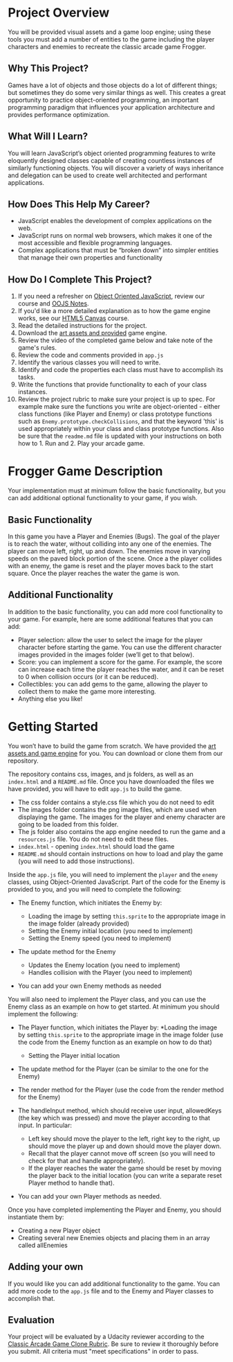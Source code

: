 # Project Overview
You will be provided visual assets and a game loop engine; using these tools you must add a number of entities to the game including the player characters and enemies to recreate the classic arcade game Frogger.

## Why This Project?
Games have a lot of objects and those objects do a lot of different things; but sometimes they do some very similar things as well. This creates a great opportunity to practice object-oriented programming, an important programming paradigm that influences your application architecture and provides performance optimization.

## What Will I Learn?
You will learn JavaScript’s object oriented programming features to write eloquently designed classes capable of creating countless instances of similarly functioning objects. You will discover a variety of ways inheritance and delegation can be used to create well architected and performant applications.

## How Does This Help My Career?
* JavaScript enables the development of complex applications on the web.
* JavaScript runs on normal web browsers, which makes it one of the most accessible and flexible programming languages.
* Complex applications that must be “broken down” into simpler entities that manage their own properties and functionality

## How Do I Complete This Project?

1. If you need a refresher on [Object Oriented JavaScript](https://classroom.udacity.com/courses/ud015), review our course and [OOJS Notes](https://docs.google.com/document/d/1F9DY2TtWbI29KSEIot1WXRqqao7OCd7OOC2W3oubSmc/pub?embedded=true).
2. If you'd like a more detailed explanation as to how the game engine works, see our [HTML5 Canvas](https://www.udacity.com/course/ud292) course.
3. Read the detailed instructions for the project.
4. Download the [art assets and provided](https://github.com/udacity/frontend-nanodegree-arcade-game) game engine.
5. Review the video of the completed game below and take note of the game's rules.
6. Review the code and comments provided in `app.js`
7. Identify the various classes you will need to write.
8. Identify and code the properties each class must have to accomplish its tasks.
9. Write the functions that provide functionality to each of your class instances.
10. Review the project rubric to make sure your project is up to spec. For example make sure the functions you write are object-oriented - either class functions (like Player and Enemy) or class prototype functions such as `Enemy.prototype.checkCollisions`, and that the keyword 'this' is used appropriately within your class and class prototype functions. Also be sure that the `readme.md` file is updated with your instructions on both how to 1. Run and 2. Play your arcade game.

# Frogger Game Description
Your implementation must at minimum follow the basic functionality, but you can add additional optional functionality to your game, if you wish.

## Basic Functionality

In this game you have a Player and Enemies (Bugs). The goal of the player is to reach the water, without colliding into any one of the enemies. The player can move left, right, up and down. The enemies move in varying speeds on the paved block portion of the scene. Once a the player collides with an enemy, the game is reset and the player moves back to the start square. Once the player reaches the water the game is won.


## Additional Functionality

In addition to the basic functionality, you can add more cool functionality to your game. For example, here are some additional features that you can add:

* Player selection: allow the user to select the image for the player character before starting the game. You can use the different character images provided in the images folder (we’ll get to that below).
* Score: you can implement a score for the game. For example, the score can increase each time the player reaches the water, and it can be reset to 0 when collision occurs (or it can be reduced).
* Collectibles: you can add gems to the game, allowing the player to collect them to make the game more interesting.
* Anything else you like!

# Getting Started

You won’t have to build the game from scratch. We have provided the [art assets and game engine](https://www.google.com/url?q=https://github.com/udacity/frontend-nanodegree-arcade-game&sa=D&ust=1496438325981000&usg=AFQjCNHZChhjotWSnxbqtSYsHnkg_jEkog_) for you. You can download or clone them from our repository.

The repository contains css, images, and js folders, as well as an `index.html` and a `README.md` file. Once you have downloaded the files we have provided, you will have to edit `app.js` to build the game.

* The css folder contains a style.css file which you do not need to edit
* The images folder contains the png image files, which are used when displaying the game. The images for the player and enemy character are going to be loaded from this folder.
* The js folder also contains the app engine needed to run the game and a `resources.js` file. You do not need to edit these files.
* `index.html` - opening `index.html` should load the game
* `README.md` should contain instructions on how to load and play the game (you will need to add those instructions).

Inside the `app.js` file, you will need to implement the `player` and the `enemy` classes, using Object-Oriented JavaScript. Part of the code for the Enemy is provided to you, and you will need to complete the following:

* The Enemy function, which initiates the Enemy by:
    * Loading the image by setting `this.sprite` to the appropriate image in the image folder (already provided)
    * Setting the Enemy initial location (you need to implement)
    * Setting the Enemy speed (you need to implement)
    
* The update method for the Enemy
    * Updates the Enemy location (you need to implement)
    * Handles collision with the Player (you need to implement)
    
* You can add your own Enemy methods as needed

You will also need to implement the Player class, and you can use the Enemy class as an example on how to get started. At minimum you should implement the following:

* The Player function, which initiates the Player by:
    *Loading the image by setting `this.sprite` to the appropriate image in the image folder (use the code from the Enemy function as an example on how to do that)
    * Setting the Player initial location

* The update method for the Player (can be similar to the one for the Enemy)
* The render method for the Player (use the code from the render method for the Enemy)
* The handleInput method, which should receive user input, allowedKeys (the key which was pressed) and move the player according to that input. In particular:
    * Left key should move the player to the left, right key to the right, up should move the player up and down should move the player down.
    * Recall that the player cannot move off screen (so you will need to check for that and handle appropriately).
    * If the player reaches the water the game should be reset by moving the player back to the initial location (you can write a separate reset Player method to handle that).

* You can add your own Player methods as needed.

Once you have completed implementing the Player and Enemy, you should instantiate them by:

* Creating a new Player object
* Creating several new Enemies objects and placing them in an array called allEnemies

## Adding your own

If you would like you can add additional functionality to the game. You can add more code to the `app.js` file and to the Enemy and Player classes to accomplish that.

## Evaluation
Your project will be evaluated by a Udacity reviewer according to the [Classic Arcade Game Clone Rubric](https://review.udacity.com/#!/projects/2696458597/rubric). Be sure to review it thoroughly before you submit. All criteria must "meet specifications" in order to pass.